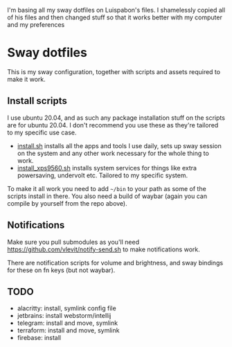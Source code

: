 I'm basing all my sway dotfiles on Luispabon's files. I shamelessly copied all of his files and then changed stuff so that it works better with my computer and my preferences

# Sway dotfiles

This is my sway configuration, together with scripts and assets required to make it work.

## Install scripts

I use ubuntu 20.04, and as such any package installation stuff on the scripts are for ubuntu 20.04. I don't recommend you use these as they're tailored to my specific use case.

  * [install.sh](install.sh) installs all the apps and tools I use daily, sets up sway session on the system and any other work necessary for the whole thing to work.
  * [install_xps9560.sh](install_xps9560.sh) installs system services for things like extra powersaving, undervolt etc. Tailored to my specific system.

To make it all work you need to add `~/bin` to your path as some of the scripts install in there. You also need a build of waybar (again you can compile by yourself from the repo above).

## Notifications

Make sure you pull submodules as you'll need https://github.com/vlevit/notify-send.sh to make notifications work.

There are notification scripts for volume and brightness, and sway bindings for these on fn keys (but not waybar).


## TODO

 * alacritty: install, symlink config file
 * jetbrains: install webstorm/intellij
 * telegram: install and move, symlink
 * terraform: install and move, symlink
 * firebase: install
